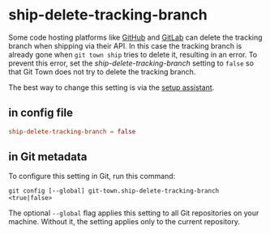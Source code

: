 # ship-delete-tracking-branch

Some code hosting platforms like
[GitHub](https://docs.github.com/en/repositories/configuring-branches-and-merges-in-your-repository/configuring-pull-request-merges/managing-the-automatic-deletion-of-branches)
and
[GitLab](http://ncugw.phy.ncu.edu.tw/gitlab/help/user/project/merge_requests/getting_started.md#deleting-the-source-branch)
can delete the tracking branch when shipping via their API. In this case the
tracking branch is already gone when `git town ship` tries to delete it,
resulting in an error. To prevent this error, set the
_ship-delete-tracking-branch_ setting to `false` so that Git Town does not try
to delete the tracking branch.

The best way to change this setting is via the
[setup assistant](../configuration.md).

## in config file

```toml
ship-delete-tracking-branch = false
```

## in Git metadata

To configure this setting in Git, run this command:

```
git config [--global] git-town.ship-delete-tracking-branch <true|false>
```

The optional `--global` flag applies this setting to all Git repositories on
your machine. Without it, the setting applies only to the current repository.
